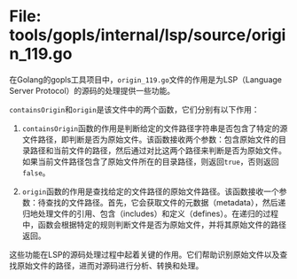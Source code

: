 # File: tools/gopls/internal/lsp/source/origin_119.go

在Golang的gopls工具项目中，`origin_119.go`文件的作用是为LSP（Language Server Protocol）的源码的处理提供一些功能。

`containsOrigin`和`origin`是该文件中的两个函数，它们分别有以下作用：

1. `containsOrigin`函数的作用是判断给定的文件路径字符串是否包含了特定的源文件路径，即判断是否为原始文件。该函数接收两个参数：包含原始文件的目录路径和当前文件的路径，然后通过对比这两个路径来判断是否为原始文件。如果当前文件路径包含了原始文件所在的目录路径，则返回`true`，否则返回`false`。

2. `origin`函数的作用是查找给定的文件路径的原始文件路径。该函数接收一个参数：待查找的文件路径。首先，它会获取文件的元数据（metadata），然后递归地处理文件的引用、包含（includes）和定义（defines）。在递归的过程中，函数会根据特定的规则判断文件是否为原始文件，并将其原始文件的路径返回。

这些功能在LSP的源码处理过程中起着关键的作用。它们帮助识别原始文件以及查找原始文件的路径，进而对源码进行分析、转换和处理。

